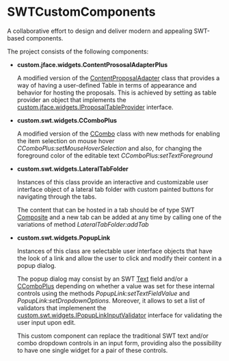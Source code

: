# SWTCustomComponents
A collaborative effort to design and deliver modern and appealing SWT-based components.

The project consists of the following components:

- **custom.jface.widgets.ContentPrososalAdapterPlus**

	A modified version of the [ContentProposalAdapter](http://help.eclipse.org/luna/index.jsp?topic=%2Forg.eclipse.platform.doc.isv%2Freference%2Fapi%2Forg%2Feclipse%2Fjface%2Ffieldassist%2FContentProposalAdapter.html)
	class that provides a way of having a user-defined Table in terms of appearance and behavior for hosting the proposals. This is achieved by setting as table provider an object that implements
the [custom.jface.widgets.IProposalTableProvider](https://github.com/SWTCustomComponents/SWTCustomComponents/blob/master/src/custom/jface/widgets/IProposalTableProvider.java) interface.

- **custom.swt.widgets.CComboPlus**
	
	A modified version of the [CCombo](http://help.eclipse.org/luna/index.jsp?topic=%2Forg.eclipse.platform.doc.isv%2Freference%2Fapi%2Forg%2Feclipse%2Fswt%2Fcustom%2FCCombo.html) 
class with new methods for enabling the item selection on mouse hover _CComboPlus:setMouseHoverSelection_ and also, for changing the foreground color of 
	the editable text _CComboPlus:setTextForeground_
	
- **custom.swt.widgets.LateralTabFolder**
	
	Instances of this class provide an interactive and customizable user interface object of a lateral tab folder with custom painted buttons for navigating through the tabs.
	
	The content that can be hosted in a tab should be of type SWT [Composite](http://help.eclipse.org/kepler/index.jsp?topic=%2Forg.eclipse.platform.doc.isv%2Freference%2Fapi%2Forg%2Feclipse%2Fswt%2Fwidgets%2FComposite.html)
	and a new tab can be added at any time by calling one of the variations of method _LateralTabFolder:addTab_
	
- **custom.swt.widgets.PopupLink**
	
	Instances of this class are selectable user interface objects that have the look of a link and allow the user to click and modify their content in a popup dialog. 
	
	The popup dialog may consist by an SWT [Text](http://help.eclipse.org/luna/index.jsp?topic=%2Forg.eclipse.platform.doc.isv%2Freference%2Fapi%2Forg%2Feclipse%2Fswt%2Fwidgets%2FText.html) 
	field and/or a [CComboPlus](https://github.com/SWTCustomComponents/SWTCustomComponents/blob/master/src/custom/swt/widgets/CComboPlus.java) depending on whether a value was set 
	for these internal controls using the methods _PopupLink:setTextFieldValue_ and _PopupLink:setDropdownOptions_.
	Moreover, it allows to set a list of validators that implemenent the [custom.swt.widgets.IPopupLinkInputValidator](https://github.com/SWTCustomComponents/SWTCustomComponents/blob/master/src/custom/swt/widgets/IPopupLinkInputValidator.java)
	interface for validating the user input upon edit.

	This custom component can replace the traditional SWT text and/or combo dropdown controls in an input form, providing also the possibility to have one single widget for a pair of these controls.

	
	

